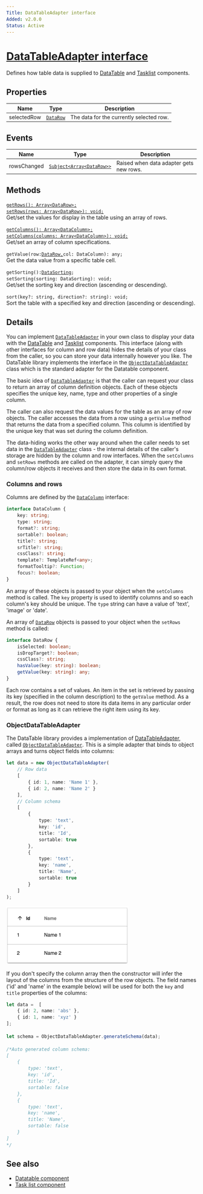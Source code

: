 ```yaml
---
Title: DataTableAdapter interface
Added: v2.0.0
Status: Active
---
```


# [DataTableAdapter interface](lib/core/src/lib/datatable/data/datatable-adapter.ts "Defined in datatable-adapter.ts")

Defines how table data is supplied to [DataTable](../components/datatable.component.md) and [Tasklist](../../process-services/components/task-list.component.md) components.

## Properties

| Name | Type | Description |
| ---- | ---- | ----------- |
| selectedRow | [`DataRow`](lib/core/src/lib/datatable/data/data-row.model.ts) | The data for the currently selected row. |

## Events

| Name | Type | Description |
| ---- | ---- | ----------- |
| rowsChanged | [`Subject<Array<DataRow>>`](lib/core/src/lib/datatable/data/data-row.model.ts) | Raised when data adapter gets new rows. |

## Methods

[`getRows(): Array<DataRow>;`](lib/core/src/lib/datatable/data/data-row.model.ts)<br/>
[`setRows(rows: Array<DataRow>): void;`](lib/core/src/lib/datatable/data/data-row.model.ts)<br/>
Get/set the values for display in the table using an array of rows.

[`getColumns(): Array<DataColumn>;`](lib/core/src/lib/datatable/data/data-column.model.ts)<br/>
[`setColumns(columns: Array<DataColumn>): void;`](lib/core/src/lib/datatable/data/data-column.model.ts)<br/>
Get/set an array of column specifications.

`getValue(row:`[`DataRow,`](lib/core/src/lib/datatable/data/data-row.model.ts)`col: DataColumn): any;`<br/>
Get the data value from a specific table cell.

`getSorting():`[`DataSorting`](lib/core/src/lib/datatable/data/data-sorting.model.ts)`;`<br/>
`setSorting(sorting: DataSorting): void;`<br/>
Get/set the sorting key and direction (ascending or descending).

`sort(key?: string, direction?: string): void;`<br/>
Sort the table with a specified key and direction (ascending or descending).

## Details

You can implement [`DataTableAdapter`](lib/core/src/lib/datatable/data/datatable-adapter.ts) in your own class to display your data with the [DataTable](../components/datatable.component.md)
and [Tasklist](../../process-services/components/task-list.component.md) components.
This interface (along with other interfaces for column and row data) hides the details of your class from the caller, so you can store your data internally however you like. The DataTable library implements the interface in the [`ObjectDataTableAdapter`](lib/core/src/lib/datatable/data/object-datatable-adapter.ts) class which is the standard adapter for the Datatable component.

The basic idea of [`DataTableAdapter`](lib/core/src/lib/datatable/data/datatable-adapter.ts) is that the caller can request your class to return an array of column
definition objects. Each of these objects specifies the unique key, name, type and other properties of a single column.

The caller can also request the data values for the table as an array of row objects. The caller accesses the data from a row using a `getValue` method that returns the data from a specified column. This column is identified by the unique key that was set during the column definition.

The data-hiding works the other way around when the caller needs to set data in the [`DataTableAdapter`](lib/core/src/lib/datatable/data/datatable-adapter.ts) class - the internal
details of the caller's storage are hidden by the column and row interfaces. When the `setColumns` and `setRows` methods are
called on the adapter, it can simply query the column/row objects it receives and then store the data in its own format.

### Columns and rows

Columns are defined by the [`DataColumn`](lib/core/src/lib/datatable/data/data-column.model.ts) interface:

```ts
interface DataColumn {
    key: string;
    type: string;
    format?: string;
    sortable?: boolean;
    title?: string;
    srTitle?: string;
    cssClass?: string;
    template?: TemplateRef<any>;
    formatTooltip?: Function;
    focus?: boolean;
}
```

An array of these objects is passed to your object when the `setColumns` method is called.  The `key` property is used to identify columns and so each column's key should be unique. The `type` string can have a value of 'text', 'image' or 'date'.

An array of [`DataRow`](lib/core/src/lib/datatable/data/data-row.model.ts) objects is passed to your object when the `setRows` method is called:

```ts
interface DataRow {
    isSelected: boolean;
    isDropTarget?: boolean;
    cssClass?: string;
    hasValue(key: string): boolean;
    getValue(key: string): any;
}
```

Each row contains a set of values. An item in the set is retrieved by passing its key (specified in the column description) to the `getValue` method. As a result, the row does not need to store its data items in any particular order or format as long as it can retrieve the right item using its key.

### ObjectDataTableAdapter

The DataTable library provides a implementation of [DataTableAdapter,](lib/core/src/lib/datatable/data/datatable-adapter.ts) called
[`ObjectDataTableAdapter`](lib/core/src/lib/datatable/data/object-datatable-adapter.ts). This is a simple adapter that binds to object arrays and turns object fields into columns:

```ts
let data = new ObjectDataTableAdapter(
    // Row data
    [
        { id: 1, name: 'Name 1' },
        { id: 2, name: 'Name 2' }
    ],
    // Column schema
    [
        { 
            type: 'text', 
            key: 'id', 
            title: 'Id', 
            sortable: true 
        },
        {
            type: 'text', 
            key: 'name', 
            title: 'Name', 
            sortable: true
        }
    ]
);
```

![DataTable demo](../../docassets/images/datatable-demo.png)

If you don't specify the column array then the constructor will infer the layout of the columns from
the structure of the row objects. The field names ('id' and 'name' in the example below) will be used
for both the `key` and `title` properties of the columns:

```ts
let data =  [
    { id: 2, name: 'abs' },
    { id: 1, name: 'xyz' }
];

let schema = ObjectDataTableAdapter.generateSchema(data);

/*Auto generated column schema:
[
    { 
        type: 'text', 
        key: 'id', 
        title: 'Id', 
        sortable: false 
    },
    {
        type: 'text', 
        key: 'name', 
        title: 'Name', 
        sortable: false
    }
] 
*/
```

## See also

-   [Datatable component](../components/datatable.component.md)
-   [Task list component](../../process-services/components/task-list.component.md)
